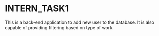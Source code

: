 # INTERN_TASK1
This is a back-end application to add new user to the database. It is also capable of providing filtering based on type of work.
